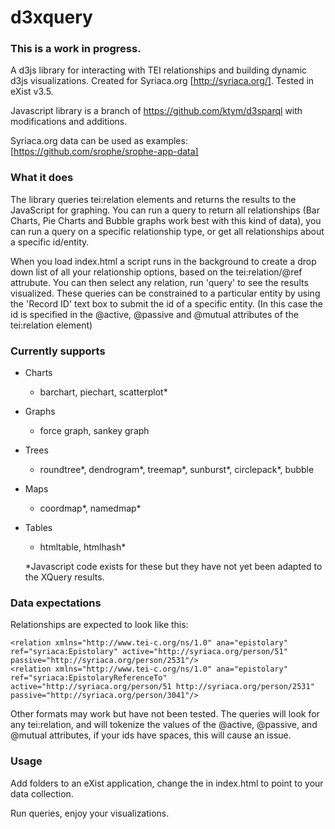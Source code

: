 d3xquery
===========
### This is a work in progress. 

A d3js library for interacting with TEI relationships and building dynamic d3js visualizations. Created for Syriaca.org [http://syriaca.org/]. Tested in eXist v3.5. 

Javascript library is a branch of https://github.com/ktym/d3sparql with modifications and additions. 

Syriaca.org data can be used as examples: [https://github.com/srophe/srophe-app-data]


### What it does
The library queries tei:relation elements and returns the results to the JavaScript for graphing. You can run a query to return all relationships (Bar Charts, Pie Charts and Bubble graphs work best with this kind of data), you can run a query on a specific relationship type, or get all relationships about a specific id/entity.  

When you load index.html a script runs in the background to create a drop down list of all your relationship options, based on the tei:relation/@ref attrubute. You can then select any relation, run 'query' to see the results visualized. These queries can be constrained to a particular entity by using the 'Record ID' text box to submit the id of a specific entity. (In this case the id is specified in the @active, @passive and @mutual attributes of the tei:relation element)


### Currently supports
* Charts
  * barchart, piechart, scatterplot*
* Graphs
  * force graph, sankey graph
* Trees
  * roundtree*, dendrogram*, treemap*, sunburst*, circlepack*, bubble
* Maps
  * coordmap*, namedmap*
* Tables
  * htmltable, htmlhash*
  
  *Javascript code exists for these but they have not yet been adapted to the XQuery results. 
  
### Data expectations
Relationships are expected to look like this: 

```<relation xmlns="http://www.tei-c.org/ns/1.0" ana="epistolary" ref="syriaca:Epistolary" active="http://syriaca.org/person/2531" passive="http://syriaca.org/person/51"/>
<relation xmlns="http://www.tei-c.org/ns/1.0" ana="epistolary" ref="syriaca:Epistolary" active="http://syriaca.org/person/51" passive="http://syriaca.org/person/2531"/>
<relation xmlns="http://www.tei-c.org/ns/1.0" ana="epistolary" ref="syriaca:EpistolaryReferenceTo" active="http://syriaca.org/person/51 http://syriaca.org/person/2531" passive="http://syriaca.org/person/3041"/>
```

Other formats may work but have not been tested. The queries will look for any tei:relation, and will tokenize the values of the @active, @passive, and @mutual attributes, if your ids have spaces, this will cause an issue.  
  
### Usage
 
Add folders to an eXist application, change the 
<input type="hidden" name="format" id="collection" value="/db/apps/srophe-data/data/spear"/> in index.html to point to your data collection.

Run queries, enjoy your visualizations.  
 
